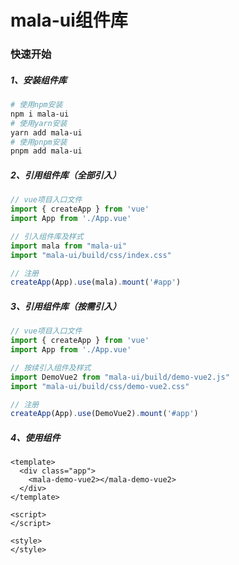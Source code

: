 # mala-ui组件库

### 快速开始

##### 1、安装组件库
```bash
# 使用npm安装
npm i mala-ui
# 使用yarn安装
yarn add mala-ui
# 使用pnpm安装
pnpm add mala-ui
```

##### 2、引用组件库（全部引入）
```javascript
// vue项目入口文件
import { createApp } from 'vue'
import App from './App.vue'

// 引入组件库及样式
import mala from "mala-ui"
import "mala-ui/build/css/index.css"

// 注册
createApp(App).use(mala).mount('#app')
```

##### 3、引用组件库（按需引入）
```javascript
// vue项目入口文件
import { createApp } from 'vue'
import App from './App.vue'

// 按续引入组件及样式
import DemoVue2 from "mala-ui/build/demo-vue2.js"
import "mala-ui/build/css/demo-vue2.css"

// 注册
createApp(App).use(DemoVue2).mount('#app')
```

##### 4、使用组件
```vue
<template>
  <div class="app">
    <mala-demo-vue2></mala-demo-vue2>
  </div>
</template>

<script>
</script>

<style>
</style>
```